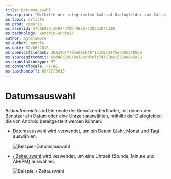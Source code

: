 ```yaml
---
title: Datumsauswahl
description: "Mithilfe der integrierten Android Dialogfelder zum Abfragen des Benutzers für Datum und Uhrzeit"
ms.topic: article
ms.prod: xamarin
ms.assetid: 57C86933-3F04-47DD-9839-72D522D73330
ms.technology: xamarin-android
author: mgmclemore
ms.author: mamcle
ms.date: 02/06/2018
ms.openlocfilehash: 36a246f77865d9b6f0f1a3583d475ea2062f885e
ms.sourcegitcommit: 6cd40d190abe38edd50fc74331be15324a845a28
ms.translationtype: MT
ms.contentlocale: de-DE
ms.lasthandoff: 02/27/2018
---
```

# <a name="pickers"></a>Datumsauswahl


*Bildlaufbereich* sind Elemente der Benutzeroberfläche, mit denen den Benutzer ein Datum oder eine Uhrzeit auswählen, mithilfe der Dialogfelder, die von Android bereitgestellt werden können:

-   [Datumsauswahl](~/android/user-interface/controls/pickers/date-picker.md) wird verwendet, um ein Datum (Jahr, Monat und Tag) auswählen.

    ![Beispiel-Datumsauswahl](images/date-picker.png)

-   [/ Zeitauswahl](~/android/user-interface/controls/pickers/time-picker.md) wird verwendet, um eine Uhrzeit (Stunde, Minute und AM/PM) auswählen.

    ![Beispiel / Zeitauswahl](images/time-picker.png)
